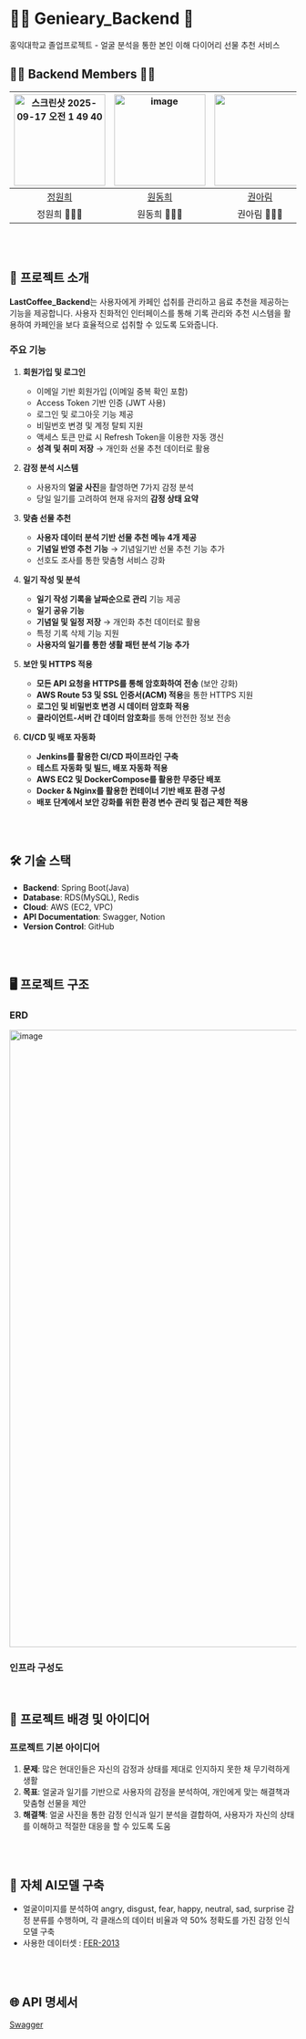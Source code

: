# 🧞‍♂️ Genieary_Backend 🧞
홍익대학교 졸업프로젝트 - 얼굴 분석을 통한 본인 이해 다이어리 선물 추천 서비스

## 👶🏼 Backend Members 👶🏼
<img width="160px" alt="스크린샷 2025-09-17 오전 1 49 40" src="https://github.com/user-attachments/assets/928b8400-0ff1-40d9-9383-f03c92fc1b0f" /> | <img width="160px" alt="image" src="https://github.com/user-attachments/assets/0e6bc9fe-8c18-453e-b97f-934f92efa433" />| <img width="160px" src="https://github.com/user-attachments/assets/0a2d857c-7ca2-425c-a4af-770b88527c51" />| 
|:-----:|:-----:|:-----:|
|[정원희](https://github.com/oneeee822)|[원동희](https://github.com/ddhi7)|[권아림](https://github.com/dkfla)|
| 정원희 👩🏻‍💻| 원동희 👩🏻‍💻| 권아림 👩🏻‍💻|
</div>
<br/>
<br>

## 🌟 프로젝트 소개

**LastCoffee_Backend**는 사용자에게 카페인 섭취를 관리하고 음료 추천을 제공하는 기능을 제공합니다. 사용자 친화적인 인터페이스를 통해 기록 관리와 추천 시스템을 활용하여 카페인을 보다 효율적으로 섭취할 수 있도록 도와줍니다.

### **주요 기능**  

1. **회원가입 및 로그인**  
   - 이메일 기반 회원가입 (이메일 중복 확인 포함)  
   - Access Token 기반 인증 (JWT 사용)  
   - 로그인 및 로그아웃 기능 제공  
   - 비밀번호 변경 및 계정 탈퇴 지원  
   - 액세스 토큰 만료 시 Refresh Token을 이용한 자동 갱신
   - **성격 및 취미 저장** → 개인화 선물 추천 데이터로 활용 

2. **감정 분석 시스템**  
   - 사용자의 **얼굴 사진**을 촬영하면 7가지 감정 분석
   - 당일 일기를 고려하여 현재 유저의 **감정 상태 요약**  


3. **맞춤 선물 추천**  
   - **사용자 데이터 분석 기반 선물 추천 메뉴 4개 제공**  
   - **기념일 반영 추천 기능** → 기념일기반 선물 추천 기능 추가
   - 선호도 조사를 통한 맞춤형 서비스 강화

4. **일기 작성 및 분석**  
   - **일기 작성 기록을 날짜순으로 관리** 기능 제공  
   - **일기 공유 기능** 
   - **기념일 및 일정 저장** → 개인화 추천 데이터로 활용  
   - 특정 기록 삭제 기능 지원  
   - **사용자의 일기를 통한 생활 패턴 분석 기능 추가** 

5. **보안 및 HTTPS 적용**  
   - **모든 API 요청을 HTTPS를 통해 암호화하여 전송** (보안 강화)  
   - **AWS Route 53 및 SSL 인증서(ACM) 적용**을 통한 HTTPS 지원  
   - **로그인 및 비밀번호 변경 시 데이터 암호화 적용**  
   - **클라이언트-서버 간 데이터 암호화**를 통해 안전한 정보 전송  

6. **CI/CD 및 배포 자동화**  
   - **Jenkins를 활용한 CI/CD 파이프라인 구축**  
   - **테스트 자동화 및 빌드, 배포 자동화 적용**  
   - **AWS EC2 및 DockerCompose를 활용한 무중단 배포**  
   - **Docker & Nginx를 활용한 컨테이너 기반 배포 환경 구성**  
   - **배포 단계에서 보안 강화를 위한 환경 변수 관리 및 접근 제한 적용**  
<br>
<br>

## 🛠️ 기술 스택

- **Backend**: Spring Boot(Java)
- **Database**: RDS(MySQL), Redis
- **Cloud**: AWS (EC2, VPC)
- **API Documentation**: Swagger, Notion
- **Version Control**: GitHub

<br>
<br>

## 🖥️ 프로젝트 구조

### ERD
<img width="1880" height="1082" alt="image" src="https://github.com/user-attachments/assets/66bc9026-a5fe-4469-af07-557f03d0ed74" />



### 인프라 구성도

<br>

## 🌟 프로젝트 배경 및 아이디어

### 프로젝트 기본 아이디어

1. **문제**: 많은 현대인들은 자신의 감정과 상태를 제대로 인지하지 못한 채 무기력하게 생활
2. **목표**: 얼굴과 일기를 기반으로 사용자의 감정을 분석하여, 개인에게 맞는 해결책과 맞춤형 선물을 제안
3. **해결책**: 얼굴 사진을 통한 감정 인식과 일기 분석을 결합하여, 사용자가 자신의 상태를 이해하고 적절한 대응을 할 수 있도록 도움
<br>
<br>

## 🤖 자체 AI모델 구축
- 얼굴이미지를 분석하여 angry, disgust, fear, happy, neutral, sad, surprise 감정 분류를 수행하며, 각 클래스의 데이터 비율과 약 50% 정확도를 가진 감정 인식 모델 구축
- 사용한 데이터셋 : [FER-2013](https://www.kaggle.com/datasets/msambare/fer2013)

<br>
<br>

## 🌐 API 명세서
[Swagger](https://genieary.site/swagger-ui/index.html)

